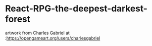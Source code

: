 # React-RPG-the-deepest-darkest-forest

artwork from Charles Gabriel at :https://opengameart.org/users/charlesgabriel